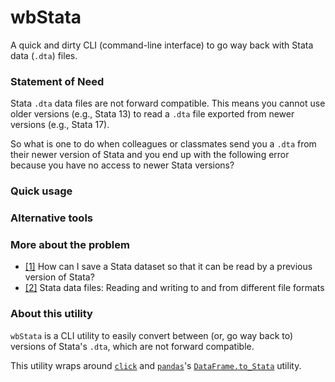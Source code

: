 # wbStata

A quick and dirty CLI (command-line interface) to go way back with Stata data (`.dta`) files.

### Statement of Need

Stata `.dta` data files are not forward compatible. 
This means you cannot use older versions (e.g., Stata 13) to read a `.dta` file exported from newer versions (e.g., Stata 17).

So what is one to do when colleagues or classmates send you a `.dta` from their newer version of Stata and you end up with the following error because you have no access to newer Stata versions?

### Quick usage


### Alternative tools

### More about the problem
* [[1]](https://www.stata.com/support/faqs/data-management/save-for-previous-version/) How can I save a Stata dataset so that it can be read by a previous version of Stata?
* [[2]](https://www3.nd.edu/~rwilliam/stats/stataconversions.html) Stata data files: Reading and writing to and from different file formats


### About this utility
`wbStata` is a CLI utility to easily convert between (or, go way back to) versions of Stata's `.dta`, which are not forward compatible. 

This utility wraps around [`click`](https://click.palletsprojects.com/) and [`pandas`](https://github.com/pandas-dev/pandas)'s [`DataFrame.to_Stata`](https://pandas.pydata.org/docs/reference/api/pandas.DataFrame.to_stata.html) utility.
